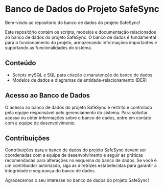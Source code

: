 # Banco de Dados do Projeto SafeSync

Bem-vindo ao repositório do banco de dados do projeto SafeSync!

Este repositório contém os scripts, modelos e documentação relacionados ao banco de dados do projeto SafeSync. O banco de dados é fundamental para o funcionamento do projeto, armazenando informações importantes e suportando as funcionalidades do sistema.

## Conteúdo

- Scripts mySQL e SQL para criação e manutenção do banco de dados
- Modelos de dados e diagramas de entidade-relacionamento (DER)

## Acesso ao Banco de Dados

O acesso ao banco de dados do projeto SafeSync é restrito e controlado pela equipe responsável pelo gerenciamento do sistema. Para solicitar acesso ou obter informações sobre o banco de dados, entre em contato com a equipe de desenvolvimento.

## Contribuições

Contribuições para o banco de dados do projeto SafeSync devem ser coordenadas com a equipe de desenvolvimento e seguir as práticas recomendadas para alterações no esquema do banco de dados. Se você é um contribuidor autorizado, siga as diretrizes estabelecidas para garantir a integridade e segurança do banco de dados.

Agradecemos o seu interesse no banco de dados do projeto SafeSync!
